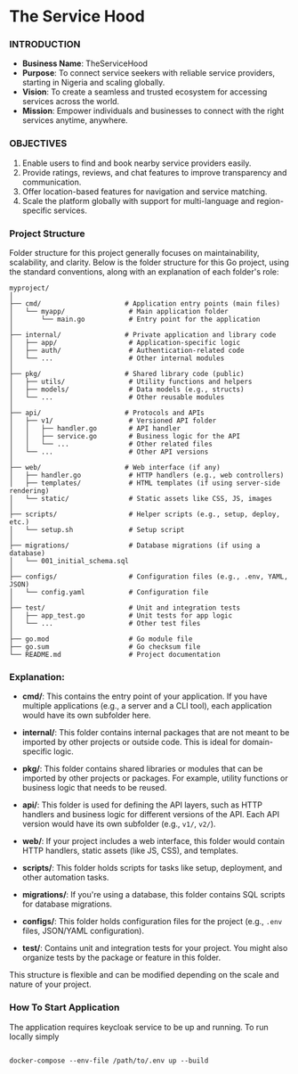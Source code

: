 # The Service Hood

### **INTRODUCTION**

- **Business Name**: TheServiceHood
- **Purpose**: To connect service seekers with reliable service providers, starting in Nigeria and scaling globally.
- **Vision**: To create a seamless and trusted ecosystem for accessing services across the world.
- **Mission**: Empower individuals and businesses to connect with the right services anytime, anywhere.

### **OBJECTIVES**

1. Enable users to find and book nearby service providers easily.
2. Provide ratings, reviews, and chat features to improve transparency and communication.
3. Offer location-based features for navigation and service matching.
4. Scale the platform globally with support for multi-language and region-specific services.

### **Project Structure**

Folder structure for this project generally focuses on maintainability, scalability, and clarity. Below is the folder structure for this Go project, using the standard conventions, along with an explanation of each folder's role:

```
myproject/
│
├── cmd/                     # Application entry points (main files)
│   └── myapp/                # Main application folder
│       └── main.go           # Entry point for the application
│
├── internal/                # Private application and library code
│   ├── app/                  # Application-specific logic
│   ├── auth/                 # Authentication-related code
│   └── ...                   # Other internal modules
│
├── pkg/                     # Shared library code (public)
│   ├── utils/                # Utility functions and helpers
│   ├── models/               # Data models (e.g., structs)
│   └── ...                   # Other reusable modules
│
├── api/                     # Protocols and APIs
│   ├── v1/                   # Versioned API folder
│   │   ├── handler.go        # API handler
│   │   ├── service.go        # Business logic for the API
│   │   └── ...               # Other related files
│   └── ...                   # Other API versions
│
├── web/                     # Web interface (if any)
│   ├── handler.go            # HTTP handlers (e.g., web controllers)
│   ├── templates/            # HTML templates (if using server-side rendering)
│   └── static/               # Static assets like CSS, JS, images
│
├── scripts/                  # Helper scripts (e.g., setup, deploy, etc.)
│   └── setup.sh              # Setup script
│
├── migrations/               # Database migrations (if using a database)
│   └── 001_initial_schema.sql
│
├── configs/                  # Configuration files (e.g., .env, YAML, JSON)
│   └── config.yaml           # Configuration file
│
├── test/                     # Unit and integration tests
│   ├── app_test.go           # Unit tests for app logic
│   └── ...                   # Other test files
│
├── go.mod                    # Go module file
├── go.sum                    # Go checksum file
└── README.md                 # Project documentation
```

### Explanation:

- **cmd/**: This contains the entry point of your application. If you have multiple applications (e.g., a server and a CLI tool), each application would have its own subfolder here.
  
- **internal/**: This folder contains internal packages that are not meant to be imported by other projects or outside code. This is ideal for domain-specific logic.

- **pkg/**: This folder contains shared libraries or modules that can be imported by other projects or packages. For example, utility functions or business logic that needs to be reused.

- **api/**: This folder is used for defining the API layers, such as HTTP handlers and business logic for different versions of the API. Each API version would have its own subfolder (e.g., `v1/`, `v2/`).

- **web/**: If your project includes a web interface, this folder would contain HTTP handlers, static assets (like JS, CSS), and templates.

- **scripts/**: This folder holds scripts for tasks like setup, deployment, and other automation tasks.

- **migrations/**: If you're using a database, this folder contains SQL scripts for database migrations.

- **configs/**: This folder holds configuration files for the project (e.g., `.env` files, JSON/YAML configuration).

- **test/**: Contains unit and integration tests for your project. You might also organize tests by the package or feature in this folder.

This structure is flexible and can be modified depending on the scale and nature of your project.

### **How To Start Application**

The application requires keycloak service to be up and running. To run locally simply 

```shell

docker-compose --env-file /path/to/.env up --build

```